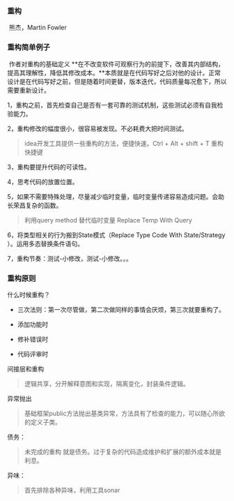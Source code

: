 ### 重构 

​	熊杰，Martin Fowler

### 重构简单例子

​		作者对重构的基础定义 **在不改变软件可观察行为的前提下，改善其内部结构，提高其理解性，降低其修改成本。**本质就是在代码写好之后对他的设计。正常设计是在代码写好之前，但是随着时间更替，版本迭代，代码质量每况愈下，所以需要重新设计。

1，重构之前，首先检查自己是否有一套可靠的测试机制，这些测试必须有自我检验能力。

2，重构修改的幅度很小，很容易被发现。不必耗费大把时间测试。

> idea开发工具提供一些重构的方法，便捷快速。Ctrl + Alt + shift + T 重构快捷键

3，重构要提升代码的可读性。

4，思考代码的放置位置。

5，如果不需要特殊处理，尽量减少临时变量，临时变量传递容易造成问题。会助长荣昌复杂的函数。

> 利用query method 替代临时变量 Replace Temp With Query

6，将类型相关的行为搬到State模式（Replace Type Code With State/Strategy ）。运用多态替换条件语句。

7，重构节奏：测试-小修改，测试-小修改。。。



### 重构原则

什么时候重构？

- 三次法则：第一次尽管做，第二次做同样的事情会厌烦，第三次就要重构了。

- 添加功能时

- 修补错误时

- 代码评审时



间接层和重构

> 逻辑共享，分开解释意图和实现，隔离变化，封装条件逻辑。



异常抛出

> 基础框架public方法抛出基类异常，方法具有了检查的能力，可以随心所欲的定义子类。



债务：

> 未完成的重构 就是债务。过于复杂的代码造成维护和扩展的额外成本就是利息。



异味：

> 首先排除各种异味，利用工具sonar







